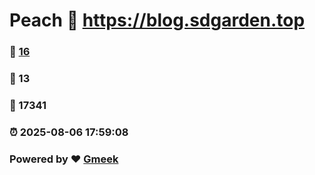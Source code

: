 # Peach :link: https://blog.sdgarden.top 
### :page_facing_up: [16](https://blog.sdgarden.top/tag.html) 
### :speech_balloon: 13 
### :hibiscus: 17341 
### :alarm_clock: 2025-08-06 17:59:08 
### Powered by :heart: [Gmeek](https://github.com/Meekdai/Gmeek)
